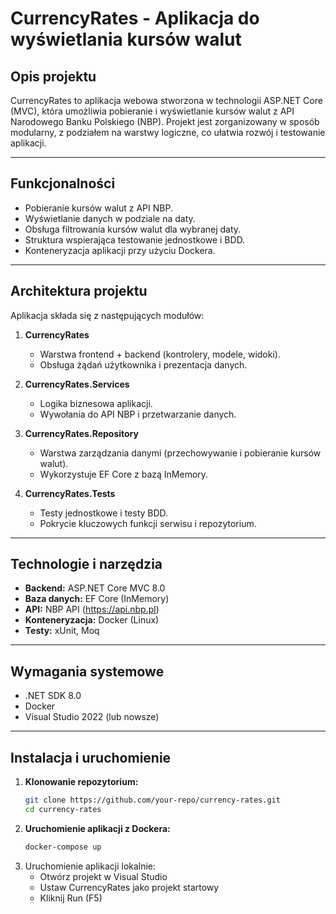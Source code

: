# CurrencyRates - Aplikacja do wyświetlania kursów walut

## Opis projektu

CurrencyRates to aplikacja webowa stworzona w technologii ASP.NET Core (MVC), która umożliwia pobieranie i wyświetlanie kursów walut z API Narodowego Banku Polskiego (NBP). Projekt jest zorganizowany w sposób modularny, z podziałem na warstwy logiczne, co ułatwia rozwój i testowanie aplikacji.

---

## Funkcjonalności

- Pobieranie kursów walut z API NBP.
- Wyświetlanie danych w podziale na daty.
- Obsługa filtrowania kursów walut dla wybranej daty.
- Struktura wspierająca testowanie jednostkowe i BDD.
- Konteneryzacja aplikacji przy użyciu Dockera.

---

## Architektura projektu

Aplikacja składa się z następujących modułów:

1. **CurrencyRates**
   - Warstwa frontend + backend (kontrolery, modele, widoki).
   - Obsługa żądań użytkownika i prezentacja danych.

2. **CurrencyRates.Services**
   - Logika biznesowa aplikacji.
   - Wywołania do API NBP i przetwarzanie danych.

3. **CurrencyRates.Repository**
   - Warstwa zarządzania danymi (przechowywanie i pobieranie kursów walut).
   - Wykorzystuje EF Core z bazą InMemory.

4. **CurrencyRates.Tests**
   - Testy jednostkowe i testy BDD.
   - Pokrycie kluczowych funkcji serwisu i repozytorium.

---

## Technologie i narzędzia

- **Backend:** ASP.NET Core MVC 8.0
- **Baza danych:** EF Core (InMemory)
- **API:** NBP API (https://api.nbp.pl)
- **Konteneryzacja:** Docker (Linux)
- **Testy:** xUnit, Moq

---

## Wymagania systemowe

- .NET SDK 8.0
- Docker
- Visual Studio 2022 (lub nowsze)

---

## Instalacja i uruchomienie

1. **Klonowanie repozytorium:**
   ```bash
   git clone https://github.com/your-repo/currency-rates.git
   cd currency-rates

2. **Uruchomienie aplikacji z Dockera:**
   ```bash
   docker-compose up

3. Uruchomienie aplikacji lokalnie:
   - Otwórz projekt w Visual Studio
   - Ustaw CurrencyRates jako projekt startowy
   - Kliknij Run (F5)
